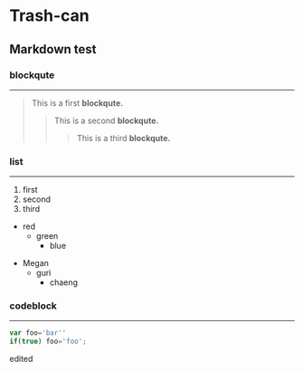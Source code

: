# Trash-can

## Markdown test

### blockqute
------------
> This is a first **blockqute.**
>>This is a second **blockqute.**
>>> This is a third **blockqute.**
### list
---------
1. first
2. second
3. third

* red
  * green
    * blue
- Megan
  - guri
    - chaeng
### codeblock
------------
```javascript
var foo='bar''
if(true) foo='foo';
```

edited

